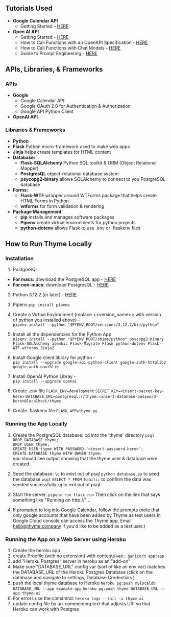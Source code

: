 ## Tutorials Used
  - **Google Calendar API** 
    - Getting Started - [HERE](https://developers.google.com/calendar/api/quickstart/python)
  - **Open AI API**
    - Getting Started - [HERE](https://platform.openai.com/docs/quickstart)
    - How to Call Functions  with an OpenAPI Specification - [HERE](https://cookbook.openai.com/examples/function_calling_with_an_openapi_spec)
    - How to Call Functions with Chat Models - [HERE](https://cookbook.openai.com/examples/how_to_call_functions_with_chat_models)
     - Guide to Prompt Engineering - [HERE](https://platform.openai.com/docs/guides/prompt-engineering)

## APIs, Libraries, & Frameworks 
### APIs
- **Google**
    - Google Calendar API
    - Google OAuth 2.0 for Authentication & Authorization
    - Google API Python Client
- **OpenAI API**


### Libraries & Frameworks
- **Python**
- **Flask** Python micro-framework used to make web apps 
- **Jinja** helps create templates for HTML content  
- **Database:**
    - **Flask-SQLAlchemy** Python SQL toolkit & ORM (Object Relational Mapper)
    - **PostgresQL** object-relational database system 
    - **psycopg2-binary** allows SQLAlchemy to connect to you PostgreSQL database
- **Forms:**
    - **Flask-WTF** wrapper around WTForms package that helps create HTML Forms in Python
    - **wtforms** for form validation & rendering
- **Package Management**
    - **pip** installs and manages software packages
    - **Pipenv** create virtual environments for python projects
    - **python-dotenv** allows Flask to use .env or .flaskenv files
   

## How to Run Thyme Locally
### Installation
1) PostgreSQL
- **For macs:** download the PostgreSQL app - [HERE](https://postgresapp.com/)
- **For non-macs:** download PostgresQL - [HERE]( https://www.postgresql.org/download/)  

2) Python 3.12.2 (or later) - [HERE](https://www.python.org/downloads/)

3) Pipenv ```pip install pipenv```    

4) Create a Virtual Environment (replace <<version_name>> with version of python you installed above) -  
```pipenv install --python "$PYENV_ROOT/versions/3.12.2/bin/python"```

5) Install all the dependencies for the Python App  
```pipenv install --python "$PYENV_ROOT/shims/python" psycopg2-binary Flask-SQLAlchemy alembic Flask-Migrate Flask python-dotenv Flask-WTF wtforms Jinja2```

6) Install Google client library for python -  
```pip install --upgrade google-api-python-client google-auth-httplib2 google-auth-oauthlib```

7) Install OpenAI Python Libray -  
```pip install --upgrade openai```

8) Create .env file 
```FLASK_ENV=development```
```SECRET_KEY=<insert-secret-key-here>```
```DATABASE_URL=postgresql://thyme:<insert-database-password-here>@localhost/thyme```    

9) Create .flaskenv file
```FLASK_APP=thyme.py```    


### Running the App Locally
1) Create the PostgreSQL database:
cd into the 'thyme' directory
```psql```    
```DROP DATABASE thyme;```    
```DROP USER thyme;```    
```CREATE USER thyme WITH PASSWORD '<insert-password-here>';```    
```CREATE DATABASE thyme WITH OWNER thyme;```    
you should see output showing that the thyme user & database were created

2) Seed the database: 
```\q``` to exist out of psql
```python database.py``` to seed the database 
```psql```
```SELECT * FROM habits;``` to confirm the data was seeded successfully 
```\q``` to exit out of psql

3) Start the server: 
```pipenv run flask run```
Then click on the link that says something like "Running on http://"...

4) If prompted to log into Google Calendar, follow the prompts
(note that only google accounts that have been added by Thyme as test users in Google Cloud console can access the 
Thyme app. Email [hello@thyme.company](hello@thyme.company) if you'd like to be added as a test user.)


### Running the App on a Web Server using Heroku
1) Create the heroku app 
2) create Procfile (with no extension) with contents ```web: gunicorn app:app```
3) add "Heroku Postgres" server in heroku as an "add-on"
4) Make sure "DATABASE_URL" config var (sort of like an env var) matches the DATABASE_URL of the Heroku Postgres Database (click on the database and navigate to settings, Database Credentials ) 
5) push the local thyme database to Heroku
```heroku pg:push mylocaldb DATABASE_URL --app example-app```
```heroku pg:push thyme DATABASE_URL --app thyme-ai```
6) For errors use the comamnd: 
```heroku logs --tail -a thyme-ai```
7) update config file by un-commenting text that adjusts URI so that Heroku can work with Postgres
